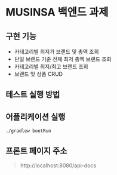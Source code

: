 # MUSINSA 백엔드 과제

## 구현 기능
- 카테고리별 최저가 브랜드 및 총액 조회
- 단일 브랜드 기준 전체 최저 총액 브랜드 조회
- 카테고리별 최저/최고 브랜드 조회
- 브랜드 및 상품 CRUD

## 테스트 실행 방법


## 어플리케이션 실행
``./gradlew bootRun
``


## 프론트 페이지 주소
> http://localhost:8080/api-docs
